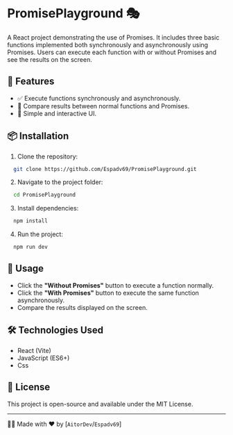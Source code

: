 # PromisePlayground 🎭

A React project demonstrating the use of Promises. It includes three basic functions implemented both synchronously and asynchronously using Promises. Users can execute each function with or without Promises and see the results on the screen.

## 🚀 Features
- ✅ Execute functions synchronously and asynchronously.
- 🔄 Compare results between normal functions and Promises.
- 🎨 Simple and interactive UI.

## 📦 Installation

1. Clone the repository:
```sh
  git clone https://github.com/Espadv69/PromisePlayground.git
```

2. Navigate to the project folder:
```sh
  cd PromisePlayground
```

3. Install dependencies:
```sh
  npm install
```

4. Run the project:
```sh
  npm run dev
```

## 📌 Usage

- Click the **"Without Promises"** button to execute a function normally.
- Click the **"With Promises"** button to execute the same function asynchronously.
- Compare the results displayed on the screen.

## 🛠️ Technologies Used

- React (Vite)
- JavaScript (ES6+)
- Css

## 📜 License

This project is open-source and available under the MIT License.

---

👨‍💻 Made with ❤️ by [`AitorDev`/`Espadv69`]
